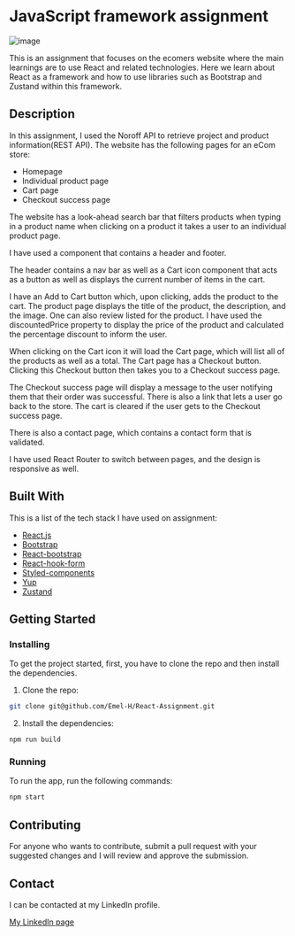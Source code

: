 # JavaScript framework assignment

![image](https://github.com/Emel-H/React-Assignment/assets/114482435/5c73bc36-f8b0-4f15-b8d9-7ebe931be5a1)

This is an assignment that focuses on the ecomers website where the main learnings are to use React and related technologies. Here we learn about React as a framework and how to use libraries such as Bootstrap and Zustand within this framework.

## Description

In this assignment, I used the Noroff API to retrieve project and product information(REST API). The website has the following pages for an eCom store:

- Homepage
- Individual product page
- Cart page
- Checkout success page

The website has a  look-ahead search bar that filters products when typing in a product name when clicking on a product it takes a user to an individual product page.

I have used a <Layout> component that contains a header and footer. 

The header contains a nav bar as well as a Cart icon component that acts as a button as well as displays the current number of items in the cart.

I have an Add to Cart button which, upon clicking, adds the product to the cart. The product page displays the title of the product, the description, and the image. One can also review listed for the product. I have used the discountedPrice property to display the price of the product and calculated the percentage discount to inform the user.

When clicking on the Cart icon it will load the Cart page, which will list all of the products as well as a total. The Cart page has a Checkout button. Clicking this Checkout button then takes you to a Checkout success page.

The Checkout success page will display a message to the user notifying them that their order was successful. 
There is also a link that lets a user go back to the store. The cart is cleared if the user gets to the Checkout success page.

There is also a contact page, which contains a contact form that is validated.

I have used React Router to switch between pages, and the design is responsive as well.

## Built With

This is a list of the tech stack I have used on assignment:

- [React.js](https://reactjs.org/)
- [Bootstrap](https://getbootstrap.com)
- [React-bootstrap](https://react-bootstrap.netlify.app/)
- [React-hook-form](https://react-hook-form.com/)
- [Styled-components](https://styled-components.com/)
- [Yup](https://github.com/jquense/yup)
- [Zustand](https://github.com/pmndrs/zustand)

## Getting Started

### Installing

To get the project started, first, you have to clone the repo and then install the dependencies.

1. Clone the repo:

```bash
git clone git@github.com/Emel-H/React-Assignment.git
```

2. Install the dependencies:

```
npm run build
```

### Running

To run the app, run the following commands:

```bash
npm start
```

## Contributing

For anyone who wants to contribute, submit a pull request with your suggested changes and I will review and approve the submission. 

## Contact

I can be contacted at my LinkedIn profile.

[My LinkedIn page](https://www.linkedin.com/in/emel-j-h-415905169/)
